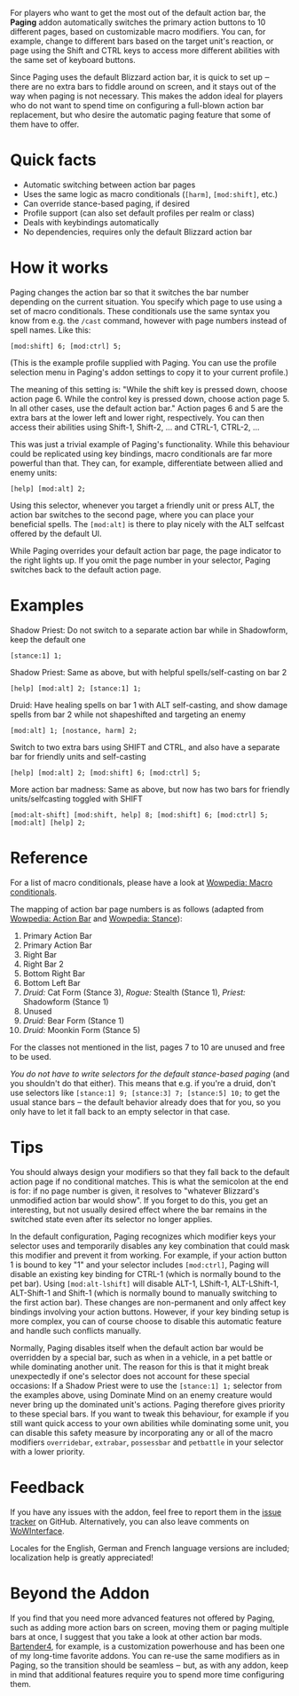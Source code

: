 For players who want to get the most out of the default action bar, the **Paging** addon automatically switches the primary action buttons to 10 different pages, based on customizable macro modifiers. You can, for example, change to different bars based on the target unit's reaction, or page using the Shift and CTRL keys to access more different abilities with the same set of keyboard buttons.

Since Paging uses the default Blizzard action bar, it is quick to set up ‒ there are no extra bars to fiddle around on screen, and it stays out of the way when paging is not necessary. This makes the addon ideal for players who do not want to spend time on configuring a full-blown action bar replacement, but who desire the automatic paging feature that some of them have to offer.

Quick facts
===========

* Automatic switching between action bar pages
* Uses the same logic as macro conditionals (`[harm]`, `[mod:shift]`, etc.)
* Can override stance-based paging, if desired
* Profile support (can also set default profiles per realm or class)
* Deals with keybindings automatically
* No dependencies, requires only the default Blizzard action bar

How it works
============

Paging changes the action bar so that it switches the bar number depending on the current situation. You specify which page to use using a set of macro conditionals. These conditionals use the same syntax you know from e.g. the `/cast` command, however with page numbers instead of spell names. Like this:

`[mod:shift] 6; [mod:ctrl] 5;`

(This is the example profile supplied with Paging. You can use the profile selection menu in Paging's addon settings to copy it to your current profile.)

The meaning of this setting is: "While the shift key is pressed down, choose action page 6. While the control key is pressed down, choose action page 5. In all other cases, use the default action bar."
Action pages 6 and 5 are the extra bars at the lower left and lower right, respectively. You can then access their abilities using Shift-1, Shift-2, … and CTRL-1, CTRL-2, …

This was just a trivial example of Paging's functionality. While this behaviour could be replicated using key bindings, macro conditionals are far more powerful than that. They can, for example, differentiate between allied and enemy units:

`[help] [mod:alt] 2;`

Using this selector, whenever you target a friendly unit or press ALT, the action bar switches to the second page, where you can place your beneficial spells. The `[mod:alt]` is there to play nicely with the ALT selfcast offered by the default UI.

While Paging overrides your default action bar page, the page indicator to the right lights up. If you omit the page number in your selector, Paging switches back to the default action page.

Examples
========

Shadow Priest: Do not switch to a separate action bar while in Shadowform, keep the default one

    [stance:1] 1;

Shadow Priest: Same as above, but with helpful spells/self-casting on bar 2

    [help] [mod:alt] 2; [stance:1] 1;

Druid: Have healing spells on bar 1 with ALT self-casting, and show damage spells from bar 2 while not shapeshifted and targeting an enemy

    [mod:alt] 1; [nostance, harm] 2;

Switch to two extra bars using SHIFT and CTRL, and also have a separate bar for friendly units and self-casting

    [help] [mod:alt] 2; [mod:shift] 6; [mod:ctrl] 5;

More action bar madness: Same as above, but now has two bars for friendly units/selfcasting toggled with SHIFT

    [mod:alt-shift] [mod:shift, help] 8; [mod:shift] 6; [mod:ctrl] 5; [mod:alt] [help] 2;

Reference
=========

For a list of macro conditionals, please have a look at [Wowpedia: Macro conditionals](http://www.wowpedia.org/Macro_conditionals).

The mapping of action bar page numbers is as follows (adapted from [Wowpedia: Action Bar](http://www.wowpedia.org/Action_Bar) and [Wowpedia: Stance](http://www.wowpedia.org/Stance)):

1. Primary Action Bar
2. Primary Action Bar
3. Right Bar
4. Right Bar 2
5. Bottom Right Bar
6. Bottom Left Bar
7. *Druid:* Cat Form (Stance 3), *Rogue:* Stealth (Stance 1), *Priest:* Shadowform (Stance 1)
8. Unused
9. *Druid:* Bear Form (Stance 1)
10. *Druid:* Moonkin Form (Stance 5)

For the classes not mentioned in the list, pages 7 to 10 are unused and free to be used.

*You do not have to write selectors for the default stance-based paging* (and you shouldn't do that either). This means that e.g. if you're a druid, don't use selectors like `[stance:1] 9; [stance:3] 7; [stance:5] 10;` to get the usual stance bars ‒ the default behavior already does that for you, so you only have to let it fall back to an empty selector in that case.

Tips
====

You should always design your modifiers so that they fall back to the default action page if no conditional matches. This is what the semicolon at the end is for: if no page number is given, it resolves to "whatever Blizzard's unmodified action bar would show".
If you forget to do this, you get an interesting, but not usually desired effect where the bar remains in the switched state even after its selector no longer applies.

In the default configuration, Paging recognizes which modifier keys your selector uses and temporarily disables any key combination that could mask this modifier and prevent it from working. For example, if your action button 1 is bound to key "1" and your selector includes `[mod:ctrl]`, Paging will disable an existing key binding for CTRL-1 (which is normally bound to the pet bar). Using `[mod:alt-lshift]` will disable ALT-1, LShift-1, ALT-LShift-1, ALT-Shift-1 and Shift-1 (which is normally bound to manually switching to the first action bar). These changes are non-permanent and only affect key bindings involving your action buttons. However, if your key binding setup is more complex, you can of course choose to disable this automatic feature and handle such conflicts manually.

Normally, Paging disables itself when the default action bar would be overridden by a special bar, such as when in a vehicle, in a pet battle or while dominating another unit. The reason for this is that it might break unexpectedly if one's selector does not account for these special occasions: If a Shadow Priest were to use the `[stance:1] 1;` selector from the examples above, using Dominate Mind on an enemy creature would never bring up the dominated unit's actions. Paging therefore gives priority to these special bars.
If you want to tweak this behaviour, for example if you still want quick access to your own abilities while dominating some unit, you can disable this safety measure by incorporating any or all of the macro modifiers `overridebar`, `extrabar`, `possessbar` and `petbattle` in your selector with a lower priority.

Feedback
========

If you have any issues with the addon, feel free to report them in the [issue tracker](https://github.com/teomyr/Paging/issues) on GitHub. Alternatively, you can also leave comments on [WoWInterface](http://www.wowinterface.com/downloads/fileinfo.php?id=18229#comments).

Locales for the English, German and French language versions are included; localization help is greatly appreciated!

Beyond the Addon
================

If you find that you need more advanced features not offered by Paging, such as adding more action bars on screen, moving them or paging multiple bars at once, I suggest that you take a look at other action bar mods. [Bartender4](http://www.wowinterface.com/downloads/info11190-Bartender4.html), for example, is a customization powerhouse and has been one of my long-time favorite addons. You can re-use the same modifiers as in Paging, so the transition should be seamless ‒ but, as with any addon, keep in mind that additional features require you to spend more time configuring them.
